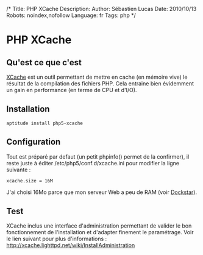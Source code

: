 /*
Title: PHP XCache
Description: 
Author: Sébastien Lucas
Date: 2010/10/13
Robots: noindex,nofollow
Language: fr
Tags: php
*/
# PHP XCache

## Qu'est ce que c'est
[XCache](http://xcache.lighttpd.net/) est un outil permettant de mettre en cache (en mémoire vive) le résultat de la compilation des fichiers PHP. Cela entraine bien évidemment un gain en performance (en terme de CPU et d'I/O).
## Installation

```
aptitude install php5-xcache
```
## Configuration

Tout est préparé par defaut (un petit phpinfo() permet de la confirmer), il reste juste à éditer /etc/php5/conf.d/xcache.ini pour modifier la ligne suivante :
```
xcache.size = 16M
```
J'ai choisi 16Mo parce que mon serveur Web a peu de RAM (voir [Dockstar](/blog/dockstar-install-squeeze)).

## Test

XCache inclus une interface d'administration permettant de valider le bon fonctionnement de l'installation et d'adapter finement le paramétrage. Voir le lien suivant pour plus d'informations : http://xcache.lighttpd.net/wiki/InstallAdministration

